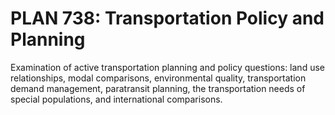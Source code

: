 # PLAN 738: Transportation Policy and Planning

Examination of active transportation planning and policy questions: land use relationships, modal comparisons, environmental quality, transportation demand management, paratransit planning, the transportation needs of special populations, and international comparisons.